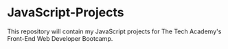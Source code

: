 # JavaScript-Projects
This repository will contain my JavaScript projects for The Tech Academy's Front-End Web Developer Bootcamp.
